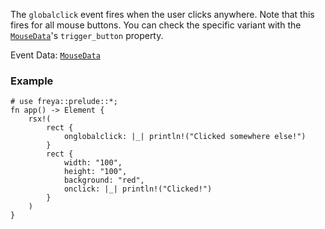 The `globalclick` event fires when the user clicks anywhere.
Note that this fires for all mouse buttons.
You can check the specific variant with the [`MouseData`](crate::events::MouseData)'s `trigger_button` property.

Event Data: [`MouseData`](crate::events::MouseData)

### Example

```rust, no_run
# use freya::prelude::*;
fn app() -> Element {
    rsx!(
        rect {
            onglobalclick: |_| println!("Clicked somewhere else!")
        }
        rect {
            width: "100",
            height: "100",
            background: "red",
            onclick: |_| println!("Clicked!")
        }
    )
}
```